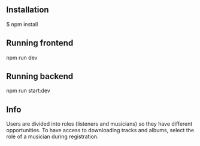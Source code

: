 ## Installation
$ npm install

## Running frontend
npm run dev

## Running backend
npm run start:dev

## Info
Users are divided into roles (listeners and musicians) 
so they have different opportunities. 
To have access to downloading tracks and albums, 
select the role of a musician during registration.